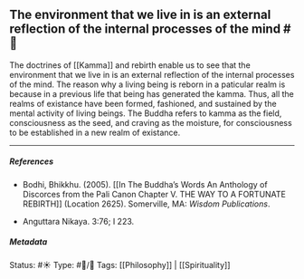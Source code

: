 ## The environment that we live in is an external reflection of the internal processes of the mind #🧠 

The doctrines of [[Kamma]] and rebirth enable us to see that the environment that we live in is an external reflection of the internal processes of the mind. The reason why a living being is reborn in a paticular realm is because in a previous life that being has generated the kamma. Thus, all the realms of existance have been formed, fashioned, and sustained by the mental activity of living beings. The Buddha refers to kamma as the field, consciousness as the seed, and craving as the moisture, for consciousness to be established in a new realm of existance.

___

##### References

- Bodhi, Bhikkhu. (2005). [[In The Buddha’s Words An Anthology of Discorces from the Pali Canon Chapter V. THE WAY TO A FORTUNATE REBIRTH]] (Location 2625). Somerville, MA: _Wisdom Publications_.

- Anguttara Nikaya. 3:76; I 223.

##### Metadata
Status: #☀️ 
Type: #🔴/💭 
Tags: [[Philosophy]] | [[Spirituality]] 